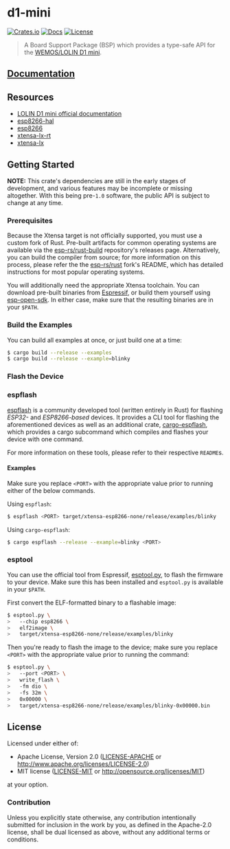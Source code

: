 # d1-mini

[![Crates.io](https://img.shields.io/crates/v/d1-mini.svg)](https://crates.io/crates/d1-mini)
[![Docs](https://docs.rs/d1-mini/badge.svg)](https://docs.rs/d1-mini/)
[![License](https://img.shields.io/badge/License-MIT%20OR%20Apache--2.0-blue)](LICENSE)

> A Board Support Package (BSP) which provides a type-safe API for the [WEMOS/LOLIN D1 mini](https://docs.wemos.cc/en/latest/d1/d1_mini.html).

## [Documentation]

[documentation]: https://docs.rs/d1-mini/

## Resources

- [LOLIN D1 mini official documentation](https://docs.wemos.cc/en/latest/d1/d1_mini.html)
- [esp8266-hal](https://github.com/esp-rs/esp8266-hal)
- [esp8266](https://github.com/esp-rs/esp8266)
- [xtensa-lx-rt](https://github.com/esp-rs/xtensa-lx-rt)
- [xtensa-lx](https://github.com/esp-rs/xtensa-lx)

## Getting Started

**NOTE:** This crate's dependencies are still in the early stages of development, and various features may be incomplete or missing altogether. With this being pre-`1.0` software, the public API is subject to change at any time.

### Prerequisites

Because the Xtensa target is not officially supported, you must use a custom fork of Rust. Pre-built artifacts for common operating systems are available via the [esp-rs/rust-build] repository's releases page. Alternatively, you can build the compiler from source; for more information on this process, please refer the the [esp-rs/rust] fork's README, which has detailed instructions for most popular operating systems.

You will additionally need the appropriate Xtensa toolchain. You can download pre-built binaries from [Espressif], or build them yourself using [esp-open-sdk]. In either case, make sure that the resulting binaries are in your `$PATH`.

[esp-rs/rust]: https://github.com/MabezDev/rust-xtensa
[esp-rs/rust-build]: https://github.com/MabezDev/rust-build
[espressif]: https://docs.espressif.com/projects/esp8266-rtos-sdk/en/latest/get-started/index.html#setup-toolchain
[esp-open-sdk]: https://github.com/pfalcon/esp-open-sdk

### Build the Examples

You can build all examples at once, or just build one at a time:

```bash
$ cargo build --release --examples
$ cargo build --release --example=blinky
```

### Flash the Device

### espflash

[espflash] is a community developed tool (written entirely in Rust) for flashing _ESP32-_ and _ESP8266-based_ devices. It provides a CLI tool for flashing the aforementioned devices as well as an additional crate, [cargo-espflash], which provides a cargo subcommand which compiles and flashes your device with one command.

For more information on these tools, please refer to their respective `README`s.

#### Examples

Make sure you replace `<PORT>` with the appropriate value prior to running either of the below commands.

Using `espflash`:

```bash
$ espflash <PORT> target/xtensa-esp8266-none/release/examples/blinky
```

Using `cargo-espflash`:

```bash
$ cargo espflash --release --example=blinky <PORT>
```

[espflash]: https://github.com/esp-rs/espflash
[cargo-espflash]: https://github.com/esp-rs/espflash/tree/master/cargo-espflash

### esptool

You can use the official tool from Espressif, [esptool.py], to flash the firmware to your device. Make sure this has been installed and `esptool.py` is available in your `$PATH`.

First convert the ELF-formatted binary to a flashable image:

```bash
$ esptool.py \
>   --chip esp8266 \
>   elf2image \
>   target/xtensa-esp8266-none/release/examples/blinky
```

Then you're ready to flash the image to the device; make sure you replace `<PORT>` with the appropriate value prior to running the command:

```bash
$ esptool.py \
>   --port <PORT> \
>   write_flash \
>   -fm dio \
>   -fs 32m \
>   0x00000 \
>   target/xtensa-esp8266-none/release/examples/blinky-0x00000.bin
```

[esptool.py]: https://github.com/espressif/esptool

## License

Licensed under either of:

- Apache License, Version 2.0 ([LICENSE-APACHE](LICENSE-APACHE) or http://www.apache.org/licenses/LICENSE-2.0)
- MIT license ([LICENSE-MIT](LICENSE-MIT) or http://opensource.org/licenses/MIT)

at your option.

### Contribution

Unless you explicitly state otherwise, any contribution intentionally submitted for inclusion in
the work by you, as defined in the Apache-2.0 license, shall be dual licensed as above, without
any additional terms or conditions.
